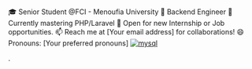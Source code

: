 🎓 Senior Student @FCI - Menoufia University
👀 Backend Engineer
🌱 Currently mastering PHP/Laravel
💼 Open for new Internship or Job opportunities.
📫 Reach me at [Your email address] for collaborations!
😄 Pronouns: [Your preferred pronouns]
<a href="https://www.mysql.com/"><img src="https://upload.wikimedia.org/wikipedia/labs/8/8e/Mysql_logo.png" alt="mysql"></a>




.

<!---
ahmedtest5/ahmedtest5 is a ✨ special ✨ repository because its `README.md` (this file) appears on your GitHub profile.
You can click the Preview link to take a look at your changes.
--->
